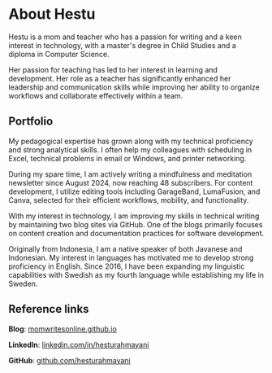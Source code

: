 # About Hestu 
Hestu is a mom and teacher who has a passion for writing and a keen interest in technology, with a master's degree in Child Studies and a diploma in Computer Science.

Her passion for teaching has led to her interest in learning and development. Her role as a teacher has significantly enhanced her leadership and communication skills while improving her ability to organize workflows and collaborate effectively within a team.

## Portfolio
My pedagogical expertise has grown along with my technical proficiency and strong analytical skills. I often help my colleagues with scheduling in Excel, technical problems in email or Windows, and printer networking. 

During my spare time, I am actively writing a mindfulness and meditation newsletter since August 2024, now reaching 48 subscribers. For content development, I utilize editing tools including GarageBand, LumaFusion, and Canva, selected for their efficient workflows, mobility, and functionality.

With my interest in technology, I am improving my skills in technical writing by maintaining two blog sites via GitHub. One of the blogs primarily focuses on content creation and documentation practices for software development.

Originally from Indonesia, I am a native speaker of both Javanese and Indonesian. My interest in languages has motivated me to develop strong proficiency in English. Since 2016, I have been expanding my linguistic capabilities with Swedish as my fourth language while establishing my life in Sweden.

## Reference links
**Blog**: [momwritesonline.github.io](https://momwritesonline.github.io)

**LinkedIn**: [linkedin.com/in/hesturahmayani](https://linkedin.com/in/hesturahmayani)

**GitHub**: [github.com/hesturahmayani](https://github.com/hesturahmayani)
